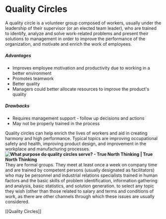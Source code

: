 # Quality Circles
A quality circle is a volunteer group composed of workers, usually under the leadership of their supervisor (or an elected team leader), who are trained to identify, analyze and solve work-related problems and present their solutions to management in order to improve the performance of the organization, and motivate and enrich the work of employees.

##### Advantages
- Improves employee motivation and productivity due to working in a better environment
- Promotes teamwork
- Better quality
- Managers could better allocate resources to improve the product's quality
##### Drawbacks
- Requires management support - follow up decisions and actions
- May not be properly trained in the process

Quality circles can help enrich the lives of workers and aid in creating harmony and high performance. Typical topics are improving occupational safety and health, improving product design, and improvement in the workplace and manufacturing processes.
**![What purpose do quality circles serve? - True North Thinking | True North  Thinking](https://lh3.googleusercontent.com/AEnSL-z5Yzp6YBvp41X_GY8sqFPAL7q5MLVCLOLaNabwrY8yqCe0aPxq3rDd0s--7JEwEDwBt-2goVxjSnat095eF7E28hvDzDV3pKKb4PIR-DL_zI-Bb1o3y9HWsDjaXbCEhDShfuj8-I2nsirYSRd9oxq_UjO21CakXG8KS7nmJ89Xa7_ouJw6WGgu)**
They are formal groups. They meet at least once a week on company time and are trained by competent persons (usually designated as facilitators) who may be personnel and industrial relations specialists trained in human factors and the basic skills of problem identification, information gathering and analysis, basic statistics, and solution generation. to select any topic they wish (other than those related to salary and terms and conditions of work, as there are other channels through which these issues are usually considered.

[[Quality Circles]]